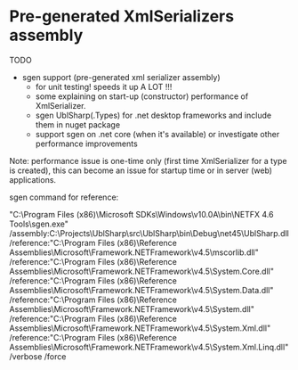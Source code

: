# Pre-generated XmlSerializers assembly

TODO

- sgen support (pre-generated xml serializer assembly)
  - for unit testing! speeds it up A LOT !!!
  - some explaining on start-up (constructor) performance of XmlSerializer.
  - sgen UblSharp(.Types) for .net desktop frameworks and include them in nuget package
  - support sgen on .net core (when it's available) or investigate other performance improvements

Note: performance issue is one-time only (first time XmlSerializer for a type is created), this can become an issue for startup time or in server (web) applications.


sgen command for reference:

"C:\Program Files (x86)\Microsoft SDKs\Windows\v10.0A\bin\NETFX 4.6 Tools\sgen.exe" /assembly:C:\Projects\UblSharp\src\UblSharp\bin\Debug\net45\UblSharp.dll /reference:"C:\Program Files (x86)\Reference Assemblies\Microsoft\Framework\.NETFramework\v4.5\mscorlib.dll" /reference:"C:\Program Files (x86)\Reference Assemblies\Microsoft\Framework\.NETFramework\v4.5\System.Core.dll" /reference:"C:\Program Files (x86)\Reference Assemblies\Microsoft\Framework\.NETFramework\v4.5\System.Data.dll" /reference:"C:\Program Files (x86)\Reference Assemblies\Microsoft\Framework\.NETFramework\v4.5\System.dll" /reference:"C:\Program Files (x86)\Reference Assemblies\Microsoft\Framework\.NETFramework\v4.5\System.Xml.dll" /reference:"C:\Program Files (x86)\Reference Assemblies\Microsoft\Framework\.NETFramework\v4.5\System.Xml.Linq.dll" /verbose /force
